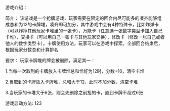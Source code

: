 游戏介绍：

简介：
该游戏是一个抢牌游戏，玩家需要在限定的回合内尽可能多的凑齐能够组成总和为12的卡牌堆，凑齐即可加分，其中游戏中会有4种特殊卡，比如炸弹卡（可以炸掉其他玩家卡堆里的一张卡），万能卡（任意选一张数字类型卡加入自己卡堆），交换卡（可以用自己一张卡与其他玩家交换），修改卡（修改一张自己或者他人的数字类型卡）。卡牌使用方法，玩家可以在游戏中探索。全部回合结束后，根据玩家分数总和计算排名

要求：
玩家卡牌堆的牌会被删除，满足其一：

1.当每一次取到的卡牌放入卡牌堆总和恰好为12时，分数+10，清空卡堆

2.当取到的卡牌放入卡牌堆，总和大于12，此时不加分数，清空卡堆

3.当玩家的卡堆大于6张，则会先删除之前抢的卡，直到卡牌不超过6张

游戏启动方法:
123